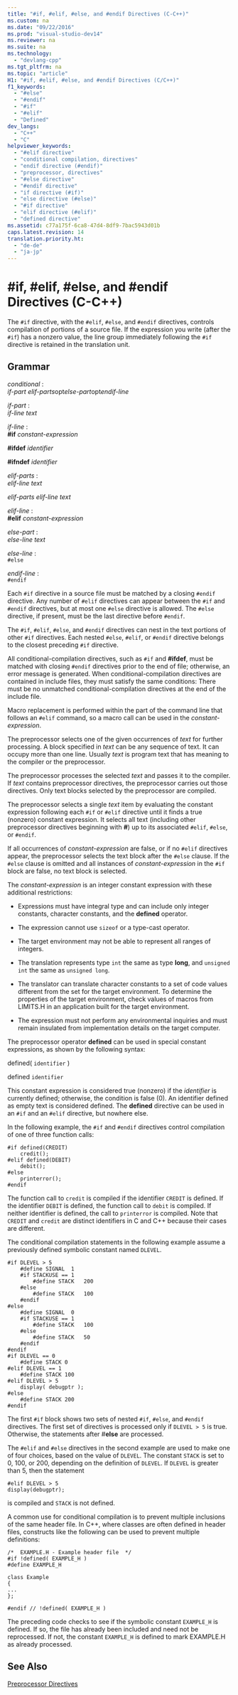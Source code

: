 ```yaml
---
title: "#if, #elif, #else, and #endif Directives (C-C++)"
ms.custom: na
ms.date: "09/22/2016"
ms.prod: "visual-studio-dev14"
ms.reviewer: na
ms.suite: na
ms.technology: 
  - "devlang-cpp"
ms.tgt_pltfrm: na
ms.topic: "article"
H1: "#if, #elif, #else, and #endif Directives (C/C++)"
f1_keywords: 
  - "#else"
  - "#endif"
  - "#if"
  - "#elif"
  - "Defined"
dev_langs: 
  - "C++"
  - "C"
helpviewer_keywords: 
  - "#elif directive"
  - "conditional compilation, directives"
  - "endif directive (#endif)"
  - "preprocessor, directives"
  - "#else directive"
  - "#endif directive"
  - "if directive (#if)"
  - "else directive (#else)"
  - "#if directive"
  - "elif directive (#elif)"
  - "defined directive"
ms.assetid: c77a175f-6ca8-47d4-8df9-7bac5943d01b
caps.latest.revision: 14
translation.priority.ht: 
  - "de-de"
  - "ja-jp"
---
```

# #if, #elif, #else, and #endif Directives (C-C++)
The `#if` directive, with the `#elif`, `#else`, and `#endif` directives, controls compilation of portions of a source file. If the expression you write (after the `#if`) has a nonzero value, the line group immediately following the `#if` directive is retained in the translation unit.  
  
## Grammar  
 *conditional* :  
 *if-part elif-parts*opt*else-part*opt*endif-line*  
  
 *if-part* :  
 *if-line text*  
  
 *if-line* :  
 **#if**  *constant-expression*  
  
 **#ifdef**  *identifier*  
  
 **#ifndef**  *identifier*  
  
 *elif-parts* :  
 *elif-line text*  
  
 *elif-parts elif-line text*  
  
 *elif-line* :  
 **#elif**  *constant-expression*  
  
 *else-part* :  
 *else-line text*  
  
 *else-line* :  
 `#else`  
  
 *endif-line* :  
 `#endif`  
  
 Each `#if` directive in a source file must be matched by a closing `#endif` directive. Any number of `#elif` directives can appear between the `#if` and `#endif` directives, but at most one `#else` directive is allowed. The `#else` directive, if present, must be the last directive before `#endif`.  
  
 The `#if`, `#elif`, `#else`, and `#endif` directives can nest in the text portions of other `#if` directives. Each nested `#else`, `#elif`, or `#endif` directive belongs to the closest preceding `#if` directive.  
  
 All conditional-compilation directives, such as `#if` and **#ifdef**, must be matched with closing `#endif` directives prior to the end of file; otherwise, an error message is generated. When conditional-compilation directives are contained in include files, they must satisfy the same conditions: There must be no unmatched conditional-compilation directives at the end of the include file.  
  
 Macro replacement is performed within the part of the command line that follows an `#elif` command, so a macro call can be used in the *constant-expression*.  
  
 The preprocessor selects one of the given occurrences of *text* for further processing. A block specified in *text* can be any sequence of text. It can occupy more than one line. Usually *text* is program text that has meaning to the compiler or the preprocessor.  
  
 The preprocessor processes the selected *text* and passes it to the compiler. If *text* contains preprocessor directives, the preprocessor carries out those directives. Only text blocks selected by the preprocessor are compiled.  
  
 The preprocessor selects a single *text* item by evaluating the constant expression following each `#if` or `#elif` directive until it finds a true (nonzero) constant expression. It selects all text (including other preprocessor directives beginning with **#**) up to its associated `#elif`, `#else`, or `#endif`.  
  
 If all occurrences of *constant-expression* are false, or if no `#elif` directives appear, the preprocessor selects the text block after the `#else` clause. If the `#else` clause is omitted and all instances of *constant-expression* in the `#if` block are false, no text block is selected.  
  
 The *constant-expression* is an integer constant expression with these additional restrictions:  
  
-   Expressions must have integral type and can include only integer constants, character constants, and the **defined** operator.  
  
-   The expression cannot use `sizeof` or a type-cast operator.  
  
-   The target environment may not be able to represent all ranges of integers.  
  
-   The translation represents type `int` the same as type **long**, and `unsigned int` the same as `unsigned long`.  
  
-   The translator can translate character constants to a set of code values different from the set for the target environment. To determine the properties of the target environment, check values of macros from LIMITS.H in an application built for the target environment.  
  
-   The expression must not perform any environmental inquiries and must remain insulated from implementation details on the target computer.  
  
 The preprocessor operator **defined** can be used in special constant expressions, as shown by the following syntax:  
  
 defined( `identifier` )  
  
 defined `identifier`  
  
 This constant expression is considered true (nonzero) if the *identifier* is currently defined; otherwise, the condition is false (0). An identifier defined as empty text is considered defined. The **defined** directive can be used in an `#if` and an `#elif` directive, but nowhere else.  
  
 In the following example, the `#if` and `#endif` directives control compilation of one of three function calls:  
  
```  
#if defined(CREDIT)  
    credit();  
#elif defined(DEBIT)  
    debit();  
#else  
    printerror();  
#endif  
```  
  
 The function call to `credit` is compiled if the identifier `CREDIT` is defined. If the identifier `DEBIT` is defined, the function call to `debit` is compiled. If neither identifier is defined, the call to `printerror` is compiled. Note that `CREDIT` and `credit` are distinct identifiers in C and C++ because their cases are different.  
  
 The conditional compilation statements in the following example assume a previously defined symbolic constant named `DLEVEL`.  
  
```  
#if DLEVEL > 5  
    #define SIGNAL  1  
    #if STACKUSE == 1  
        #define STACK   200  
    #else  
        #define STACK   100  
    #endif  
#else  
    #define SIGNAL  0  
    #if STACKUSE == 1  
        #define STACK   100  
    #else  
        #define STACK   50  
    #endif  
#endif  
#if DLEVEL == 0  
    #define STACK 0  
#elif DLEVEL == 1  
    #define STACK 100  
#elif DLEVEL > 5  
    display( debugptr );  
#else  
    #define STACK 200  
#endif  
```  
  
 The first `#if` block shows two sets of nested `#if`, `#else`, and `#endif` directives. The first set of directives is processed only if `DLEVEL > 5` is true. Otherwise, the statements after #**else** are processed.  
  
 The `#elif` and `#else` directives in the second example are used to make one of four choices, based on the value of `DLEVEL`. The constant `STACK` is set to 0, 100, or 200, depending on the definition of `DLEVEL`. If `DLEVEL` is greater than 5, then the statement  
  
```  
#elif DLEVEL > 5  
display(debugptr);  
```  
  
 is compiled and `STACK` is not defined.  
  
 A common use for conditional compilation is to prevent multiple inclusions of the same header file. In C++, where classes are often defined in header files, constructs like the following can be used to prevent multiple definitions:  
  
```  
/*  EXAMPLE.H - Example header file  */  
#if !defined( EXAMPLE_H )  
#define EXAMPLE_H  
  
class Example  
{  
...  
};  
  
#endif // !defined( EXAMPLE_H )  
```  
  
 The preceding code checks to see if the symbolic constant `EXAMPLE_H` is defined. If so, the file has already been included and need not be reprocessed. If not, the constant `EXAMPLE_H` is defined to mark EXAMPLE.H as already processed.  
  
## See Also  
 [Preprocessor Directives](../vs140/preprocessor-directives.md)